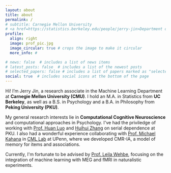 ```yaml
---
layout: about
title: about
permalink: /
# subtitle: Carnegie Mellon University 
# <a href=https://statistics.berkeley.edu/people/jerry-jin>Department of Statistics, U.C. Berkeley</a>
profile:
  align: right
  image: prof_pic.jpg
  image_circular: true # crops the image to make it circular
  more_info: #

# news: false  # includes a list of news items
# latest_posts: false  # includes a list of the newest posts
# selected_papers: false # includes a list of papers marked as "selected={true}"
social: true  # includes social icons at the bottom of the page
---
```


Hi! I’m Jerry Jin, a research associate in the Machine Learning Department at **Carnegie Mellon University (CMU)**. I hold an M.A. in Statistics from **UC Berkeley**, as well as a B.S. in Psychology and a B.A. in Philosophy from **Peking University (PKU)**.

My general research interests lie in **Computational Cognitive Neuroscience** and computational approaches in Psychology. I've had the priviledge of working with [Prof. Huan Luo](https://mgv.pku.edu.cn/english/people/lbd/sopacs/360652.htm) and [Huihui Zhang](https://www.researchgate.net/profile/Huihui-Zhang-6) on serial dependence at PKU. I also had a wonderful experience collaborating with [Prof. Michael Kahana](https://psychology.sas.upenn.edu/people/michael-kahana) in [CML Lab](https://memory.psych.upenn.edu/Main_Page) at UPenn, where we developed CMR-IA, a model of memory for items and associations. 

Currently, I'm fortunate to be advised by [Prof. Leila Wehbe](https://www.cs.cmu.edu/~lwehbe/), focusing on the integration of machine learning with MEG and fMRI in naturalistic experiments.